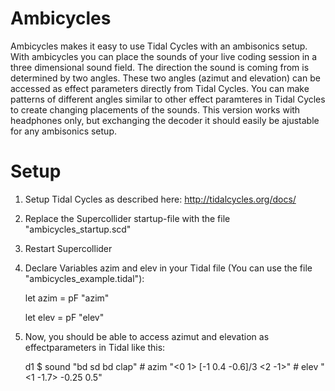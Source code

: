 # Ambicycles
Ambicycles makes it easy to use Tidal Cycles with an ambisonics setup. With ambicycles you can place the sounds of your live coding session in a three dimensional sound field. The direction the sound is coming from is determined by two angles. These two angles (azimut and elevation) can be accessed as effect parameters directly from Tidal Cycles. You can make patterns of different angles similar to other effect paramteres in Tidal Cycles to create changing placements of the sounds. This version works with headphones only, but exchanging the decoder it should easily be ajustable for any ambisonics setup.

# Setup
1. Setup Tidal Cycles as described here: http://tidalcycles.org/docs/
2. Replace the Supercollider startup-file with the file "ambicycles_startup.scd"
3. Restart Supercollider
4. Declare Variables azim and elev in your Tidal file (You can use the file "ambicycles_example.tidal"):

      let azim = pF "azim"

      let elev = pF "elev"

5. Now, you should be able to access azimut and elevation as effectparameters in Tidal like this:

      d1 $ sound "bd sd bd clap" # azim  "<0 1> [-1 0.4 -0.6]/3 <2 -1>" # elev "<1 -1.7> -0.25 0.5"
